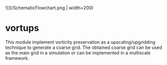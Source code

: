 ![](/SchematicFlowchart.png | width=200)
# vortups
This module implement vorticity preservation as a upscaling/upgridding technique to generate a coarse grid. The obtained coarse grid can be used as the main grid in a simulation or can be implemented in a multiscale framework.
